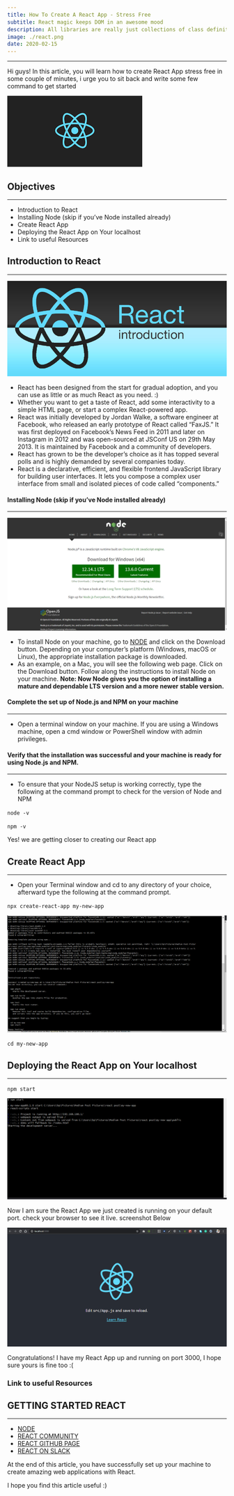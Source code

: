 ```yaml
---
title: How To Create A React App - Stress Free
subtitle: React magic keeps DOM in an awesome mood
description: All libraries are really just collections of class definitions, and when you call a method from a library, you remain in control. On the other hand, frameworks specify the control flow so they actually call your code. In a certain way, frameworks are meant to solve structural and architectural problems, which is not what React does
image: ./react.png
date: 2020-02-15
---
```

***
Hi guys! In this article, you will learn how to create React App stress free in some couple of minutes, i urge you to sit back and write some few command to get started 

![React](./react.png)

## Objectives
***
- Introduction to React
- Installing Node (skip if you’ve Node installed already)
- Create React App
- Deploying the React App on Your localhost
- Link to useful Resources

## Introduction to React
***
![ReactIntroduction](./react-introduction-pic.jpg)
- React has been designed from the start for gradual adoption, and you can use as little or as much React as you need. :)
- Whether you want to get a taste of React, add some interactivity to a simple HTML page, or start a complex React-powered app.
- React was initially developed by Jordan Walke, a software engineer at Facebook, who released an early prototype of React called “FaxJS.” It was first deployed on Facebook’s News Feed in 2011 and later on Instagram in 2012 and was open-sourced at JSConf US on 29th May 2013. It is maintained by Facebook and a community of developers.
- React has grown to be the developer’s choice as it has topped several polls and is highly demanded by several companies today.
- React is a declarative, efficient, and flexible frontend JavaScript library for building user interfaces. It lets you compose a complex user interface from small and isolated pieces of code called “components.”

#### Installing Node (skip if you’ve Node installed already)
***
![node](./node.png)

- To install Node on your machine, go to [NODE](https://nodejs.org/en/ "Node Homepage") and click on the Download button. Depending on your computer’s platform (Windows, macOS or Linux), the appropriate installation package is downloaded.
- As an example, on a Mac, you will see the following web page. Click on the Download button. Follow along the instructions to install Node on your machine.
**Note: Now Node gives you the option of installing a mature and dependable LTS version and a more newer stable version.**

#### Complete the set up of Node.js and NPM on your machine
***
- Open a terminal window on your machine. If you are using a Windows machine, open a cmd window or PowerShell window with admin privileges.

#### Verify that the installation was successful and your machine is ready for using Node.js and NPM.
***
- To ensure that your NodeJS setup is working correctly, type the following at the command prompt to check for the version of Node and NPM

`node -v`

`npm -v`

Yes! we are getting closer to creating our React app

## Create React App
***
- Open your Terminal window and cd to any directory of your choice, afterward type the following at the command prompt.

`npx create-react-app my-new-app`

![node](./create.png)

`cd my-new-app`

## Deploying the React App on Your localhost
***

`npm start`

![node](./start.png)

Now I am sure the React App we just created is running on your default port. check your browser to see it live. screenshot Below

![node](./siteIsLive.png)

Congratulations! I have my React App up and running on port 3000, I hope sure yours is fine too :(


### Link to useful Resources
## GETTING STARTED REACT
***
- [NODE](https://nodejs.org/en/ "Node Homepage")
- [REACT COMMUNITY](https://reactjs.org/community/support.html "React Community")
- [REACT GITHUB PAGE](https://github.com/facebook/react "React Github")
- [REACT ON SLACK](https://slack.reactjsnews.com/ "React Slack")

At the end of this article, you have successfully set up your machine to create amazing web applications with React.


I hope you find this article useful :)